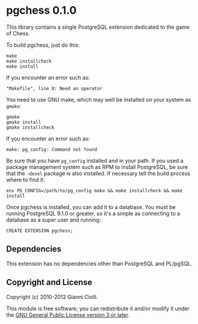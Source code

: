 pgchess 0.1.0
=============

This library contains a single PostgreSQL extension dedicated to the
game of Chess.

To build pgchess, just do this:

    make
    make installcheck
    make install

If you encounter an error such as:

    "Makefile", line 8: Need an operator

You need to use GNU make, which may well be installed on your system as
`gmake`:

    gmake
    gmake install
    gmake installcheck

If you encounter an error such as:

    make: pg_config: Command not found

Be sure that you have `pg_config` installed and in your path. If you used a
package management system such as RPM to install PostgreSQL, be sure that the
`-devel` package is also installed. If necessary tell the build process where
to find it:

    env PG_CONFIG=/path/to/pg_config make && make installcheck && make install

Once pgchess is installed, you can add it to a database. You must be
running PostgreSQL 9.1.0 or greater, so it's a simple as connecting to
a database as a super user and running:

    CREATE EXTENSION pgchess;

Dependencies
------------

This extension has no dependencies other than PostgreSQL and PL/pgSQL.

Copyright and License
---------------------

Copyright (c) 2010-2012 Gianni Ciolli.

This module is free software; you can redistribute it and/or modify it
under the [GNU General Public License version 3 or
later](http://www.gnu.org/copyleft/gpl.html).
